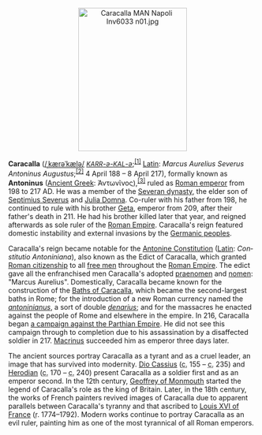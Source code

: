 <div class="photo" colspan="2" style="text-align: center; margin: 25px 0 10px;"><a class="image" href="https://en.wikipedia.org/wiki/File:Caracalla_MAN_Napoli_Inv6033_n01.jpg"><img alt="Caracalla MAN Napoli Inv6033 n01.jpg" data-file-height="3459" data-file-width="2617" decoding="async" height="291" src="https://upload.wikimedia.org/wikipedia/commons/thumb/5/5a/Caracalla_MAN_Napoli_Inv6033_n01.jpg/220px-Caracalla_MAN_Napoli_Inv6033_n01.jpg" srcset="https://upload.wikimedia.org/wikipedia/commons/thumb/5/5a/Caracalla_MAN_Napoli_Inv6033_n01.jpg/330px-Caracalla_MAN_Napoli_Inv6033_n01.jpg 1.5x, //upload.wikimedia.org/wikipedia/commons/thumb/5/5a/Caracalla_MAN_Napoli_Inv6033_n01.jpg/440px-Caracalla_MAN_Napoli_Inv6033_n01.jpg 2x" width="220"/></a></div>

[comment]: # 'breakpoint'
<p><b>Caracalla</b> (<span class="rt-commentedText nowrap"><span class="IPA nopopups noexcerpt"><a href="https://en.wikipedia.org/wiki/Help:IPA/English" title="Help:IPA/English">/<span style="border-bottom:1px dotted"><span title="/ˌ/: secondary stress follows">ˌ</span><span title="'k' in 'kind'">k</span><span title="/æ/: 'a' in 'bad'">æ</span><span title="'r' in 'rye'">r</span><span title="/ə/: 'a' in 'about'">ə</span><span title="/ˈ/: primary stress follows">ˈ</span><span title="'k' in 'kind'">k</span><span title="/æ/: 'a' in 'bad'">æ</span><span title="'l' in 'lie'">l</span><span title="/ə/: 'a' in 'about'">ə</span></span>/</a></span></span> <a href="https://en.wikipedia.org/wiki/Help:Pronunciation_respelling_key" title="Help:Pronunciation respelling key"><i title="English pronunciation respelling"><span style="font-size:90%">KARR</span>-ə-<span style="font-size:90%">KAL</span>-ə</i></a>;<sup class="reference" id="cite_ref-1"><a href="#cite_note-1">[1]</a></sup> <a class="mw-redirect" href="https://en.wikipedia.org/wiki/Latin_language" title="Latin language">Latin</a>: <i>Marcus Aurelius Severus Antoninus Augustus</i>;<sup class="reference" id="cite_ref-:15_2-0"><a href="#cite_note-:15-2">[2]</a></sup> 4 April 188 – 8 April 217), formally known as <b>Antoninus</b> (<a class="mw-redirect" href="https://en.wikipedia.org/wiki/Ancient_Greek_language" title="Ancient Greek language">Ancient Greek</a>: <span lang="grc">Ἀντωνῖνος</span>),<sup class="reference" id="cite_ref-3"><a href="#cite_note-3">[3]</a></sup> ruled as <a href="https://en.wikipedia.org/wiki/Roman_emperor" title="Roman emperor">Roman emperor</a> from 198 to 217 AD. He was a member of the <a href="https://en.wikipedia.org/wiki/Severan_dynasty" title="Severan dynasty">Severan dynasty</a>, the elder son of <a href="https://en.wikipedia.org/wiki/Septimius_Severus" title="Septimius Severus">Septimius Severus</a> and <a href="https://en.wikipedia.org/wiki/Julia_Domna" title="Julia Domna">Julia Domna</a>. Co-ruler with his father from 198, he continued to rule with his brother <a href="https://en.wikipedia.org/wiki/Geta_(emperor)" title="Geta (emperor)">Geta</a>, emperor from 209, after their father's death in 211. He had his brother killed later that year, and reigned afterwards as sole ruler of the <a href="https://en.wikipedia.org/wiki/Roman_Empire" title="Roman Empire">Roman Empire</a>. Caracalla's reign featured domestic instability and external invasions by the <a class="mw-redirect" href="https://en.wikipedia.org/wiki/Germanic_people" title="Germanic people">Germanic peoples</a>.
</p><p>Caracalla's reign became notable for the <a class="mw-redirect" href="https://en.wikipedia.org/wiki/Antonine_Constitution" title="Antonine Constitution">Antonine Constitution</a> (<a class="mw-redirect" href="https://en.wikipedia.org/wiki/Latin_language" title="Latin language">Latin</a>: <i lang="la">Constitutio Antoniniana</i>), also known as the Edict of Caracalla, which granted <a href="https://en.wikipedia.org/wiki/Roman_citizenship" title="Roman citizenship">Roman citizenship</a> to all <a href="https://en.wikipedia.org/wiki/Peregrinus_(Roman)" title="Peregrinus (Roman)">free men</a> throughout the <a href="https://en.wikipedia.org/wiki/Roman_Empire" title="Roman Empire">Roman Empire</a>. The edict gave all the enfranchised men Caracalla's adopted <a href="https://en.wikipedia.org/wiki/Praenomen" title="Praenomen">praenomen</a> and <a href="https://en.wikipedia.org/wiki/Roman_naming_conventions" title="Roman naming conventions">nomen</a>: "Marcus Aurelius". Domestically, Caracalla became known for the construction of the <a href="https://en.wikipedia.org/wiki/Baths_of_Caracalla" title="Baths of Caracalla">Baths of Caracalla</a>, which became the second-largest baths in Rome; for the introduction of a new Roman currency named the <i><a href="https://en.wikipedia.org/wiki/Antoninianus" title="Antoninianus">antoninianus</a></i>, a sort of double <i><a href="https://en.wikipedia.org/wiki/Denarius" title="Denarius">denarius</a></i>; and for the massacres he enacted against the people of Rome and elsewhere in the empire. In 216, Caracalla began <a href="https://en.wikipedia.org/wiki/Parthian_war_of_Caracalla" title="Parthian war of Caracalla">a campaign against the Parthian Empire</a>. He did not see this campaign through to completion due to his assassination by a disaffected soldier in 217. <a href="https://en.wikipedia.org/wiki/Macrinus" title="Macrinus">Macrinus</a> succeeded him as emperor three days later.
</p><p>The ancient sources portray Caracalla as a tyrant and as a cruel leader, an image that has survived into modernity. <a class="mw-redirect" href="https://en.wikipedia.org/wiki/Dio_Cassius" title="Dio Cassius">Dio Cassius</a> (<abbr title="circa">c.</abbr> 155 – <abbr title="circa">c.</abbr> 235) and <a href="https://en.wikipedia.org/wiki/Herodian" title="Herodian">Herodian</a> (<abbr title="circa">c.</abbr> 170 – <abbr title="circa">c.</abbr> 240) present Caracalla as a soldier first and as an emperor second. In the 12th century, <a href="https://en.wikipedia.org/wiki/Geoffrey_of_Monmouth" title="Geoffrey of Monmouth">Geoffrey of Monmouth</a> started the legend of Caracalla's role as the king of Britain. Later, in the 18th century, the works of French painters revived images of Caracalla due to apparent parallels between Caracalla's tyranny and that ascribed to <a href="https://en.wikipedia.org/wiki/Louis_XVI_of_France" title="Louis XVI of France">Louis XVI of France</a> (<span style="white-space:nowrap;"><abbr title="reign">r</abbr>. 1774–1792</span>). Modern works continue to portray Caracalla as an evil ruler, painting him as one of the most tyrannical of all Roman emperors.
</p><p><span id="Nickname"></span><span id="Name"></span><span id="Etymology"></span>
</p>
